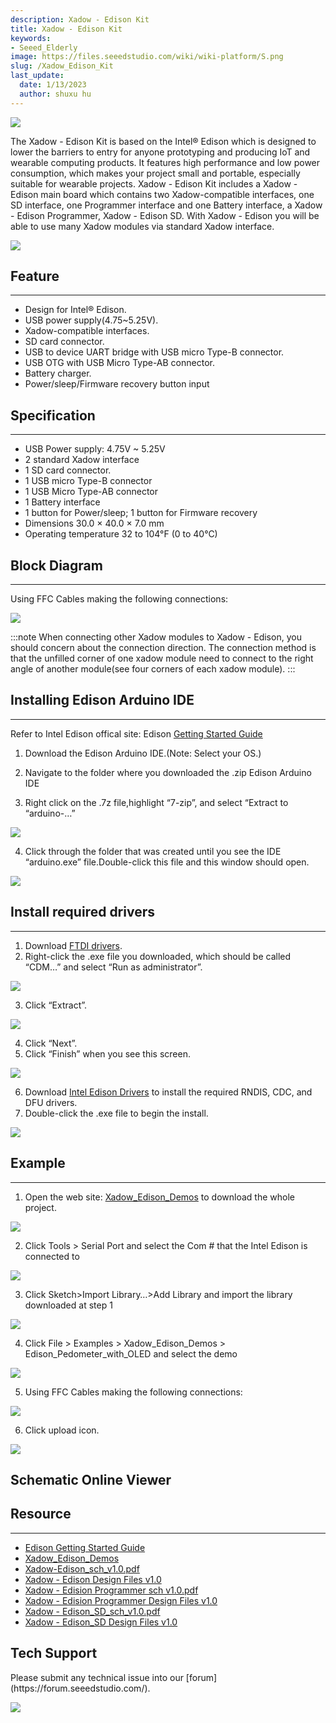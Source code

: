 ```yaml
---
description: Xadow - Edison Kit
title: Xadow - Edison Kit
keywords:
- Seeed_Elderly
image: https://files.seeedstudio.com/wiki/wiki-platform/S.png
slug: /Xadow_Edison_Kit
last_update:
  date: 1/13/2023
  author: shuxu hu
---
```

![](https://files.seeedstudio.com/wiki/Xadow_Edison_Kit/img/110040001%201.jpg)

The Xadow - Edison Kit is based on the Intel® Edison which is designed to lower the barriers to entry for anyone prototyping and producing IoT and wearable computing products. It features high performance and low power consumption, which makes your project small and portable, especially suitable for wearable projects. Xadow - Edison Kit includes a Xadow - Edison main board which contains two Xadow-compatible interfaces, one SD interface, one Programmer interface and one Battery interface, a Xadow - Edison Programmer, Xadow - Edison SD. With Xadow - Edison you will be able to use many Xadow modules via standard Xadow interface.

[![](https://files.seeedstudio.com/wiki/Seeed-WiKi/docs/images/300px-Get_One_Now_Banner-ragular.png)](https://www.seeedstudio.com/Xadow-Edison-Kit-p-2444.html)

## Feature
---
- Design for Intel® Edison.
- USB power supply(4.75~5.25V).
- Xadow-compatible interfaces.
- SD card connector.
- USB to device UART bridge with USB micro Type-B connector.
- USB OTG with USB Micro Type-AB connector.
- Battery charger.
- Power/sleep/Firmware recovery button input

## Specification
---
- USB Power supply: 4.75V ~ 5.25V
- 2 standard Xadow interface
- 1 SD card connector.
- 1 USB micro Type-B connector
- 1 USB Micro Type-AB connector
- 1 Battery interface
- 1 button for Power/sleep; 1 button for Firmware recovery
- Dimensions 30.0 × 40.0 × 7.0 mm
- Operating temperature 32 to 104°F (0 to 40°C)


## Block Diagram
---
Using FFC Cables making the following connections:

![](https://files.seeedstudio.com/wiki/Xadow_Edison_Kit/img/Xadow-Edison_Connection.png)

:::note
    When connecting other Xadow modules to Xadow - Edison, you should concern about the connection direction. The connection method is that the unfilled corner of one xadow module need to connect to the right angle of another module(see four corners of each xadow module).
:::
## Installing Edison Arduino IDE
---

Refer to Intel Edison offical site: Edison [Getting Started Guide](https://software.intel.com/en-us/get-started-edison-windows)

1. Download the Edison Arduino IDE.(Note: Select your OS.)

2. Navigate to the folder where you downloaded the .zip Edison Arduino IDE

3. Right click on the .7z file,highlight “7-zip”, and select “Extract to “arduino-…”

![](https://files.seeedstudio.com/wiki/Xadow_Edison_Kit/img/IndoorKit_Extract_7z.png)

4. Click through the folder that was created until you see the IDE “arduino.exe” file.Double-click this file and this window should open.

![](https://files.seeedstudio.com/wiki/Xadow_Edison_Kit/img/IndoorKit_ArduinoIDE.png)

## Install required drivers
---
1. Download [FTDI drivers](https://files.seeedstudio.com/wiki/Xadow_Edison_Kit/res/CDM%20v2.10.00%20WHQL%20Certified.exe).
2. Right-click the .exe file you downloaded, which should be called “CDM…” and select “Run as administrator”.

![](https://files.seeedstudio.com/wiki/Xadow_Edison_Kit/img/Edison_FTDI_Driver.jpg)

3. Click “Extract”.

![](https://files.seeedstudio.com/wiki/Xadow_Edison_Kit/img/Edison_FTDI_Driver_Install.jpg)

4. Click “Next”.
5. Click “Finish” when you see this screen.

![](https://files.seeedstudio.com/wiki/Xadow_Edison_Kit/img/Edison_FTDI_Driver_Install_ok.jpg)

6. Download [Intel Edison Drivers](https://downloadcenter.intel.com/product/83267) to install the required RNDIS, CDC, and DFU drivers.
7. Double-click the .exe file to begin the install.

![](https://files.seeedstudio.com/wiki/Xadow_Edison_Kit/img/Intel_Edison_Driver.jpg)

## Example
---
1. Open the web site: [Xadow_Edison_Demos](https://github.com/Seeed-Studio/Xadow_Edison_Demos) to download the whole project.

![](https://files.seeedstudio.com/wiki/Xadow_Edison_Kit/img/Github_Xadow_Edison_Demos.png)

2. Click Tools > Serial Port and select the Com # that the Intel Edison is connected to

![](https://files.seeedstudio.com/wiki/Xadow_Edison_Kit/img/Import_Indoor_Kit_Demo.png)

3. Click Sketch>Import Library…>Add Library and import the library downloaded at step 1

![](https://files.seeedstudio.com/wiki/Xadow_Edison_Kit/img/Xadow-Edison_Add_Library.png)

4. Click File > Examples > Xadow_Edison_Demos > Edison_Pedometer_with_OLED and select the demo

![](https://files.seeedstudio.com/wiki/Xadow_Edison_Kit/img/Xadow-Edison_Select_Pedometer_Demo.png)

5. Using FFC Cables making the following connections:

![](https://files.seeedstudio.com/wiki/Xadow_Edison_Kit/img/Xadow-Edison_Pedometer.jpg)

6. Click upload icon.

![](https://files.seeedstudio.com/wiki/Xadow_Edison_Kit/img/Xadow-Edison_upload.png)


## Schematic Online Viewer

<div className="altium-ecad-viewer" data-project-src="https://files.seeedstudio.com/wiki/Xadow_Edison_Kit/res/Xadow_-_Edision_Programmer_v1.0_sch%26pcb.zip" style={{borderRadius: '0px 0px 4px 4px', height: 500, borderStyle: 'solid', borderWidth: 1, borderColor: 'rgb(241, 241, 241)', overflow: 'hidden', maxWidth: 1280, maxHeight: 700, boxSizing: 'border-box'}}>
</div>



## Resource
---
- [Edison Getting Started Guide](https://software.intel.com/en-us/get-started-edison-windows)
- [Xadow_Edison_Demos](https://github.com/Seeed-Studio/Xadow_Edison_Demos)
- [Xadow-Edison_sch_v1.0.pdf](https://files.seeedstudio.com/wiki/Xadow_Edison_Kit/res/Xadow-Edison_sch_v1.0.pdf)
- [Xadow - Edison Design Files v1.0](https://files.seeedstudio.com/wiki/Xadow_Edison_Kit/res/Xadow-Edison_v1.0_sch%26pcb.zip)
- [Xadow - Edision Programmer sch v1.0.pdf](https://files.seeedstudio.com/wiki/Xadow_Edison_Kit/res/Xadow_-_Edision_Programmer_sch_v1.0.pdf)
- [Xadow - Edision Programmer Design Files v1.0](https://files.seeedstudio.com/wiki/Xadow_Edison_Kit/res/Xadow_-_Edision_Programmer_v1.0_sch%26pcb.zip)
- [Xadow - Edison_SD_sch_v1.0.pdf](https://files.seeedstudio.com/wiki/Xadow_Edison_Kit/res/Xadow_-_Edison_SD_sch_v1.0.pdf)
- [Xadow - Edison_SD Design Files v1.0](https://files.seeedstudio.com/wiki/Xadow_Edison_Kit/res/Xadow_-_Edison_SD_v1.0_sch%26pcb.zip)

## Tech Support
<div>
  Please submit any technical issue into our [forum](https://forum.seeedstudio.com/). <br /><p style={{textAlign: 'center'}}><a href="https://www.seeedstudio.com/act-4.html?utm_source=wiki&utm_medium=wikibanner&utm_campaign=newproducts" target="_blank"><img src="https://files.seeedstudio.com/wiki/Wiki_Banner/new_product.jpg" /></a></p>
</div>
